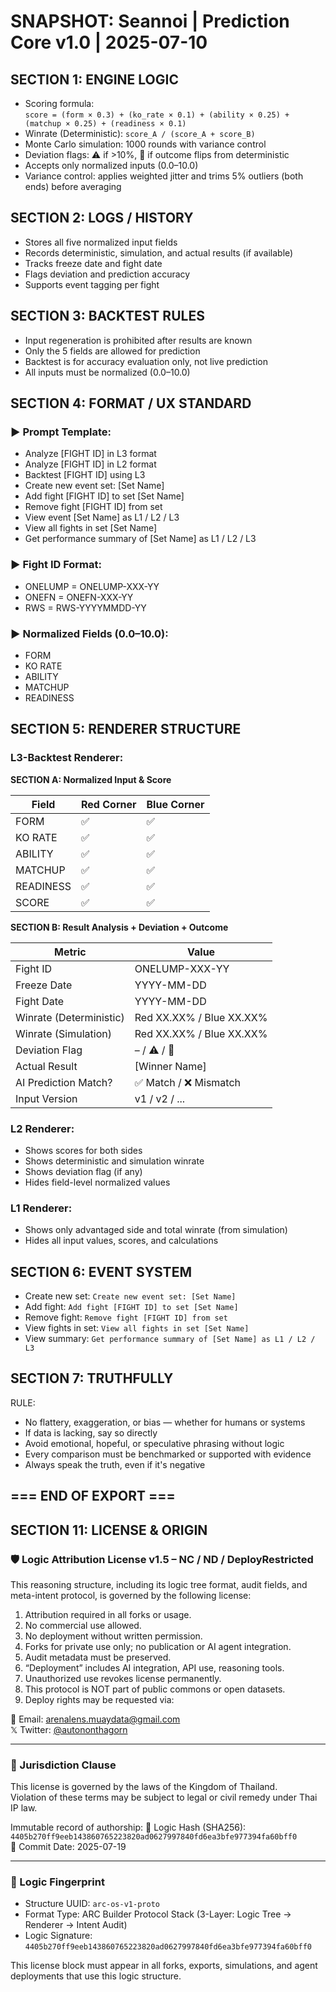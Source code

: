 # SNAPSHOT: Seannoi | Prediction Core v1.0 | 2025-07-10

## SECTION 1: ENGINE LOGIC
- Scoring formula:  
  `score = (form × 0.3) + (ko_rate × 0.1) + (ability × 0.25) + (matchup × 0.25) + (readiness × 0.1)`
- Winrate (Deterministic): `score_A / (score_A + score_B)`
- Monte Carlo simulation: 1000 rounds with variance control
- Deviation flags: ⚠️ if >10%, 🚩 if outcome flips from deterministic
- Accepts only normalized inputs (0.0–10.0)
- Variance control: applies weighted jitter and trims 5% outliers (both ends) before averaging

## SECTION 2: LOGS / HISTORY
- Stores all five normalized input fields
- Records deterministic, simulation, and actual results (if available)
- Tracks freeze date and fight date
- Flags deviation and prediction accuracy
- Supports event tagging per fight

## SECTION 3: BACKTEST RULES
- Input regeneration is prohibited after results are known
- Only the 5 fields are allowed for prediction
- Backtest is for accuracy evaluation only, not live prediction
- All inputs must be normalized (0.0–10.0)

## SECTION 4: FORMAT / UX STANDARD

### ▶️ Prompt Template:
- Analyze [FIGHT ID] in L3 format  
- Analyze [FIGHT ID] in L2 format  
- Backtest [FIGHT ID] using L3  
- Create new event set: [Set Name]  
- Add fight [FIGHT ID] to set [Set Name]  
- Remove fight [FIGHT ID] from set  
- View event [Set Name] as L1 / L2 / L3  
- View all fights in set [Set Name]  
- Get performance summary of [Set Name] as L1 / L2 / L3

### ▶️ Fight ID Format:
- ONELUMP = ONELUMP-XXX-YY  
- ONEFN = ONEFN-XXX-YY  
- RWS = RWS-YYYYMMDD-YY

### ▶️ Normalized Fields (0.0–10.0):
- FORM  
- KO RATE  
- ABILITY  
- MATCHUP  
- READINESS

## SECTION 5: RENDERER STRUCTURE

### L3-Backtest Renderer:
**SECTION A: Normalized Input & Score**

| Field      | Red Corner | Blue Corner |
|------------|------------|-------------|
| FORM       | ✅         | ✅          |
| KO RATE    | ✅         | ✅          |
| ABILITY    | ✅         | ✅          |
| MATCHUP    | ✅         | ✅          |
| READINESS  | ✅         | ✅          |
| SCORE      | ✅         | ✅          |

**SECTION B: Result Analysis + Deviation + Outcome**

| Metric                        | Value                         |
|-------------------------------|-------------------------------|
| Fight ID                      | ONELUMP-XXX-YY                |
| Freeze Date                   | YYYY-MM-DD                    |
| Fight Date                    | YYYY-MM-DD                    |
| Winrate (Deterministic)       | Red XX.XX% / Blue XX.XX%      |
| Winrate (Simulation)          | Red XX.XX% / Blue XX.XX%      |
| Deviation Flag                | – / ⚠️ / 🚩                   |
| Actual Result                 | [Winner Name]                 |
| AI Prediction Match?          | ✅ Match / ❌ Mismatch        |
| Input Version                 | v1 / v2 / ...                 |

### L2 Renderer:
- Shows scores for both sides  
- Shows deterministic and simulation winrate  
- Shows deviation flag (if any)  
- Hides field-level normalized values

### L1 Renderer:
- Shows only advantaged side and total winrate (from simulation)  
- Hides all input values, scores, and calculations

## SECTION 6: EVENT SYSTEM
- Create new set: `Create new event set: [Set Name]`
- Add fight: `Add fight [FIGHT ID] to set [Set Name]`
- Remove fight: `Remove fight [FIGHT ID] from set`
- View fights in set: `View all fights in set [Set Name]`
- View summary: `Get performance summary of [Set Name] as L1 / L2 / L3`

## SECTION 7: TRUTHFULLY
RULE:
- No flattery, exaggeration, or bias — whether for humans or systems
- If data is lacking, say so directly
- Avoid emotional, hopeful, or speculative phrasing without logic
- Every comparison must be benchmarked or supported with evidence
- Always speak the truth, even if it's negative

=== END OF EXPORT ===
---

## SECTION 11: LICENSE & ORIGIN

### 🛡️ Logic Attribution License v1.5 – NC / ND / DeployRestricted

This reasoning structure, including its logic tree format, audit fields, and meta-intent protocol, is governed by the following license:

1. Attribution required in all forks or usage.
2. No commercial use allowed.
3. No deployment without written permission.
4. Forks for private use only; no publication or AI agent integration.
5. Audit metadata must be preserved.
6. “Deployment” includes AI integration, API use, reasoning tools.
7. Unauthorized use revokes license permanently.
8. This protocol is NOT part of public commons or open datasets.
9. Deploy rights may be requested via:

📧 Email: arenalens.muaydata@gmail.com  
𝕏 Twitter: [@autononthagorn](https://x.com/autononthagorn)

---

### 📜 Jurisdiction Clause

This license is governed by the laws of the Kingdom of Thailand.  
Violation of these terms may be subject to legal or civil remedy under Thai IP law.

Immutable record of authorship:
🔐 Logic Hash (SHA256): `4405b270ff9eeb143860765223820ad0627997840fd6ea3bfe977394fa60bff0`  
📅 Commit Date: 2025-07-19

---

### 🧬 Logic Fingerprint

- Structure UUID: `arc-os-v1-proto`
- Format Type: ARC Builder Protocol Stack (3-Layer: Logic Tree → Renderer → Intent Audit)
- Logic Signature: `4405b270ff9eeb143860765223820ad0627997840fd6ea3bfe977394fa60bff0`

This license block must appear in all forks, exports, simulations, and agent deployments that use this logic structure.
